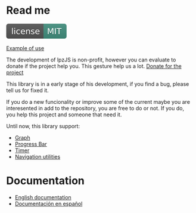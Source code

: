 # Read me

[![License](docs/img/license-mit.svg)](https://www.mit.edu/~amini/LICENSE.md)

[Example of use](https://joseantoniolpz.github.io/lpzJS/examples)

The development of lpzJS is non-profit, however you can evaluate to donate if the project help you. This gesture help us a lot.
[Donate for the project](https://www.paypal.com/cgi-bin/webscr?cmd=_s-xclick&hosted_button_id=QVT9FUB3ABCJS&source=url)

This library is in a early stage of his development, if you find a bug, please tell us for fixed it.

If you do a new funcionality or improve some of the current maybe you are interesented in add to the repository, you are free to do or not. If you do, you help this project and someone that need it.

Until now, this library support:

- [Graph](docs/doc_es_Es.md#graph)
- [Progress Bar](docs/doc_es_Es.md#barras-de-progreso)
- [Timer](docs/doc_es_Es.md#temporizador)
- [Navigation utilities](docs/doc_es_Es.md#navegación)

# Documentation

- [English documentation](docs/doc_en_En.md)
- [Documentación en español](docs/doc_es_Es.md)
